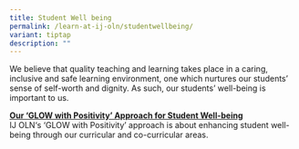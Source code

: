 ```yaml
---
title: Student Well being
permalink: /learn-at-ij-oln/studentwellbeing/
variant: tiptap
description: ""
---
```

<p>We believe that quality teaching and learning takes place in a caring, inclusive and safe learning environment, one which nurtures our students’ sense of self-worth and dignity. As such, our students’ well-being is important to us.</p><p><strong><u>Our ‘GLOW with Positivity’ Approach for Student Well-being</u></strong><br>IJ OLN‘s ‘GLOW with Positivity’ approach is about enhancing student well-being through our curricular and co-curricular areas.</p><p></p><p></p>